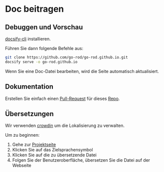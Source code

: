 # Doc beitragen

## Debuggen und Vorschau

[docsify-cli](https://docsify.js.org/#/quickstart) installieren.

Führen Sie dann folgende Befehle aus:

```bash
git clone https://github.com/go-rod/go-rod.github.io.git
docsify serve -o go-rod.github.io
```

Wenn Sie eine Doc-Datei bearbeiten, wird die Seite automatisch aktualisiert.

## Dokumentation

Erstellen Sie einfach einen [Pull-Request](https://docs.github.com/en/github/collaborating-with-issues-and-pull-requests/about-pull-requests) für dieses [Repo](https://github.com/go-rod/go-rod.github.io.git).

## Übersetzungen

Wir verwenden [crowdin](https://crowdin.com/) um die Lokalisierung zu verwalten.

Um zu beginnen:

1. Gehe zur [Projektseite](https://crowdin.com/project/go-rod)
2. Klicken Sie auf das Zielsprachensymbol
3. Klicken Sie auf die zu übersetzende Datei
4. Folgen Sie der Benutzeroberfläche, übersetzen Sie die Datei auf der Webseite
